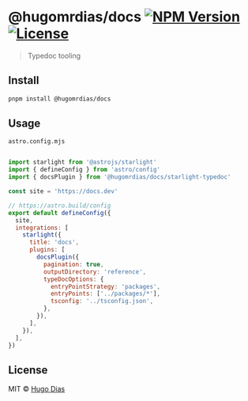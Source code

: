 # @hugomrdias/docs [![NPM Version](https://img.shields.io/npm/v/%40hugomrdias/docs.svg)](https://www.npmjs.com/package/@hugomrdias/docs) [![License](https://img.shields.io/npm/l/%40hugomrdias/docs.svg)](https://github.com/hugomrdias/iso-repo/blob/main/license)

> Typedoc tooling

## Install

```bash
pnpm install @hugomrdias/docs
```

## Usage

`astro.config.mjs`

```js

import starlight from '@astrojs/starlight'
import { defineConfig } from 'astro/config'
import { docsPlugin } from '@hugomrdias/docs/starlight-typedoc'

const site = 'https://docs.dev'

// https://astro.build/config
export default defineConfig({
  site,
  integrations: [
    starlight({
      title: 'docs',
      plugins: [
        docsPlugin({
          pagination: true,
          outputDirectory: 'reference',
          typeDocOptions: {
            entryPointStrategy: 'packages',
            entryPoints: ['../packages/*'],
            tsconfig: '../tsconfig.json',
          },
        }),
      ],
    }),
  ],
})
```

## License

MIT © [Hugo Dias](http://hugodias.me)
